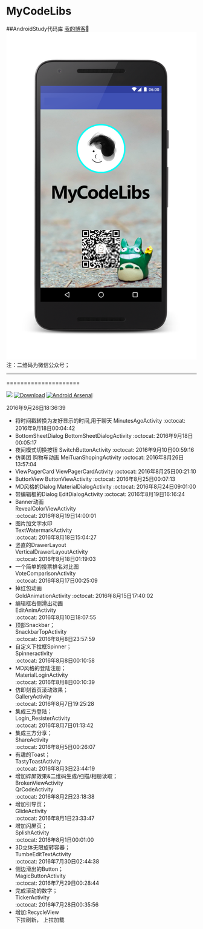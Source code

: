 # MyCodeLibs
##AndroidStudy代码库
[我的博客](http://blog.csdn.net/merbn):running:
![image](https://github.com/Merbn/MyCodeLibs/blob/master/myscreen.png)
注：二维码为微信公众号；
_____________________
=====================

[![](https://jitpack.io/v/rey5137/material.svg)](https://github.com/Merbn/MyCodeLibs) [![Download](https://api.bintray.com/packages/rey5137/maven/material/images/download.svg)](https://github.com/Merbn/MyCodeLibs)  [![Android Arsenal](https://img.shields.io/badge/Android%20Arsenal-Material-brightgreen.svg?style=flat)](https://github.com/Merbn/MyCodeLibs)

2016年9月26日18:36:39
* 将时间戳转换为友好显示的时间,用于聊天
MinutesAgoActivity
:octocat:
2016年9月18日00:04:42
* BottomSheetDialog
BottomSheetDialogActivity
:octocat:
2016年9月18日00:05:17
* 夜间模式切换按钮
SwitchButtonActivity
:octocat:
2016年9月10日00:59:16
* 仿美团  购物车动画
MeiTuanShopingActivity
:octocat:
2016年8月26日13:57:04
* ViewPagerCard
ViewPagerCardActivity
:octocat:
2016年8月25日00:21:10
* ButtonView
ButtonViewActivity
:octocat:
2016年8月25日00:07:13
* MD风格的Dialog
MaterialDialogActivity
:octocat:
2016年8月24日09:01:00
* 带编辑框的Dialog
EditDialogActivity
:octocat:
2016年8月19日16:16:24    
* Banner动画    
RevealColorViewActivity    
:octocat:
2016年8月19日14:00:01    
* 图片加文字水印    
TextWatermarkActivity    
:octocat:
2016年8月18日15:04:27    
* 竖直的DrawerLayout    
VerticalDrawerLayoutActivity    
:octocat:
2016年8月18日01:19:03    
* 一个简单的投票排名对比图    
VoteComparisonActivity    
:octocat:
2016年8月17日00:25:09    
* 掉红包动画    
GoldAnimationActivity
:octocat:
2016年8月15日17:40:02    
* 编辑框右侧滑出动画    
EditAnimActivity    
:octocat:
2016年8月10日18:07:55    
* 顶部Snackbar；    
SnackbarTopActivity    
:octocat:
2016年8月8日23:57:59    
* 自定义下拉框Spinner；   
Spinneractivity    
:octocat:
2016年8月8日00:10:58    
* MD风格的登陆注册；   
MaterialLoginActivity    
:octocat: 
2016年8月8日00:10:39    
* 仿即刻首页滚动效果；   
GalleryActivity    
:octocat: 
2016年8月7日19:25:28    
* 集成三方登陆；   
Login_ResisterActivity    
:octocat: 
2016年8月7日01:13:42    
* 集成三方分享；   
ShareActivity    
:octocat: 
2016年8月5日00:26:07    
* 有趣的Toast；   
TastyToastActivity    
:octocat: 
2016年8月3日23:44:19   
* 增加碎屏效果&二维码生成/扫描/相册读取；  
BrokenViewActivity  
QrCodeActivity   
:octocat: 
2016年8月2日23:18:38   
* 增加引导页；  
GlideActivity   
:octocat: 
2016年8月1日23:33:47   
* 增加闪屏页；  
SplishActivity   
:octocat: 
2016年8月1日00:01:00   
* 3D立体无限旋转容器；  
TumbeEditTextActivity   
:octocat: 
2016年7月30日02:44:38   
* 侧边滑出的Button；  
MagicButtonActivity   
:octocat: 
2016年7月29日00:28:44   
* 完成滚动的数字；  
TickerActivity  
:octocat: 
2016年7月28日00:35:56	
* 增加:RecycleView  
下拉刷新， 上拉加载
